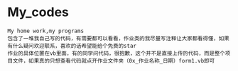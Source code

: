 # My_codes
	My home work,my programs  
	包含了一堆我自己写的代码，有需要都可以看看，作业类的我尽量写注释让大家都看得懂，如果有什么疑问欢迎联系，喜欢的话希望能给个免费的star  
	作业的具体位置在vb里面，有的同学问代码，很抱歉，这个并不是直接上传的代码，而是整个项目文件，如果真的只想查看代码就点开作业文件夹（0x_作业名称_日期）form1.vb即可  

